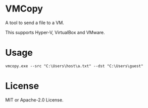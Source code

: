 # VMCopy

A tool to send a file to a VM.

This supports Hyper-V, VirtualBox and VMware.

# Usage

```
vmcopy.exe --src "C:\Users\host\a.txt" --dst "C:\Users\guest"
```

# License

MIT or Apache-2.0 License.
